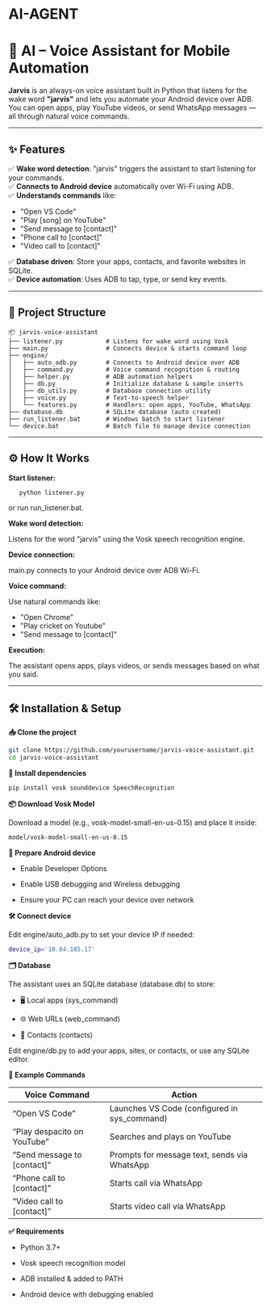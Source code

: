 # AI-AGENT

# 🤖 AI – Voice Assistant for Mobile Automation

**Jarvis** is an always-on voice assistant built in Python that listens for the wake word **"jarvis"** and lets you automate your Android device over ADB.  
You can open apps, play YouTube videos, or send WhatsApp messages — all through natural voice commands.

---

## ✨ Features

✅ **Wake word detection**: "jarvis" triggers the assistant to start listening for your commands.  
✅ **Connects to Android device** automatically over Wi-Fi using ADB.  
✅ **Understands commands** like:
- "Open VS Code"
- "Play [song] on YouTube"
- "Send message to [contact]"
- "Phone call to [contact]"
- "Video call to [contact]"

✅ **Database driven**: Store your apps, contacts, and favorite websites in SQLite.  
✅ **Device automation**: Uses ADB to tap, type, or send key events.

---

## 🧩 Project Structure

```text
📦 jarvis-voice-assistant
├── listener.py            # Listens for wake word using Vosk
├── main.py                # Connects device & starts command loop
├── engine/
│   ├── auto_adb.py        # Connects to Android device over ADB
│   ├── command.py         # Voice command recognition & routing
│   ├── helper.py          # ADB automation helpers
│   ├── db.py              # Initialize database & sample inserts
│   ├── db_utils.py        # Database connection utility
│   ├── voice.py           # Text-to-speech helper
│   └── features.py        # Handlers: open apps, YouTube, WhatsApp
├── database.db            # SQLite database (auto created)
├── run_listener.bat       # Windows batch to start listener
└── device.bat             # Batch file to manage device connection
```

---

## ⚙️ How It Works
**Start listener:**

```bash
   python listener.py
```
or run run_listener.bat.

**Wake word detection:**

Listens for the word "jarvis" using the Vosk speech recognition engine.

**Device connection:**

main.py connects to your Android device over ADB Wi-Fi.

**Voice command:**

Use natural commands like:

- "Open Chrome"
- "Play cricket on Youtube"
- "Send message to [contact]"

**Execution:**

The assistant opens apps, plays videos, or sends messages based on what you said.

---

## 🛠 Installation & Setup

**📥 Clone the project**

```bash
git clone https://github.com/yourusername/jarvis-voice-assistant.git
cd jarvis-voice-assistant
```

**🧰 Install dependencies**

```bash
pip install vosk sounddevice SpeechRecognition
```

**📦 Download Vosk Model**

Download a model (e.g., vosk-model-small-en-us-0.15) and place it inside:

```bash
model/vosk-model-small-en-us-0.15
```

**📱 Prepare Android device**

- Enable Developer Options

- Enable USB debugging and Wireless debugging

- Ensure your PC can reach your device over network

**🛠 Connect device**

Edit engine/auto_adb.py to set your device IP if needed:

```bash
device_ip='10.84.185.17'
```

**🗂 Database**

The assistant uses an SQLite database (database.db) to store:

- 🖥 Local apps (sys_command)

- 🌐 Web URLs (web_command)

- 📇 Contacts (contacts)

Edit engine/db.py to add your apps, sites, or contacts, or use any SQLite editor.

**🧪 Example Commands**

| Voice Command               | Action                                        |
| --------------------------- | --------------------------------------------- |
| “Open VS Code”              | Launches VS Code (configured in sys\_command) |
| “Play despacito on YouTube” | Searches and plays on YouTube                 |
| “Send message to [contact]”    | Prompts for message text, sends via WhatsApp  |
| “Phone call to [contact]”      | Starts call via WhatsApp                      |
| “Video call to [contact]”      | Starts video call via WhatsApp                |

**✅ Requirements**

- Python 3.7+

- Vosk speech recognition model

- ADB installed & added to PATH

- Android device with debugging enabled

